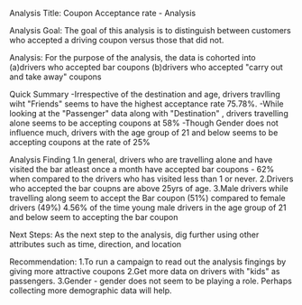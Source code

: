 Analysis Title: Coupon Acceptance rate - Analysis

Analysis Goal: The goal of this analysis is to distinguish between customers who accepted a driving coupon versus those that did not.

Analysis: For the purpose of the analysis, the data is cohorted into (a)drivers who accepted bar coupons (b)drivers who accepted "carry out and take away" coupons

Quick Summary
-Irrespective of the destination and age, drivers travlling wiht "Friends" seems to have the highest acceptance rate 75.78%. -While looking at the "Passenger" data along with "Destination" , drivers travelling alone seems to be accepting coupons at 58% -Though Gender does not influence much, drivers with the age group of 21 and below seems to be accepting coupons at the rate of 25%

Analysis Finding
1.In general, drivers who are travelling alone and have visited the bar atleast once a month have accepted bar coupons - 62% when compared to the drivers who has visited less than 1 or never. 
2.Drivers who accepted the bar coupns are above 25yrs of age. 3.Male drivers while travelling along seem to accept the Bar coupon (51%) compared to female drivers (49%) 4.56% of the time young male drivers in the age group of 21 and below seem to accepting the bar coupon

Next Steps: As the next step to the analysis, dig further using other attributes such as time, direction, and location

Recommendation:
1.To run a campaign to read out the analysis fingings by giving more attractive coupons
2.Get more data on drivers with "kids" as passengers.
3.Gender - gender does not seem to be playing a role. Perhaps collecting more demographic data will help.
